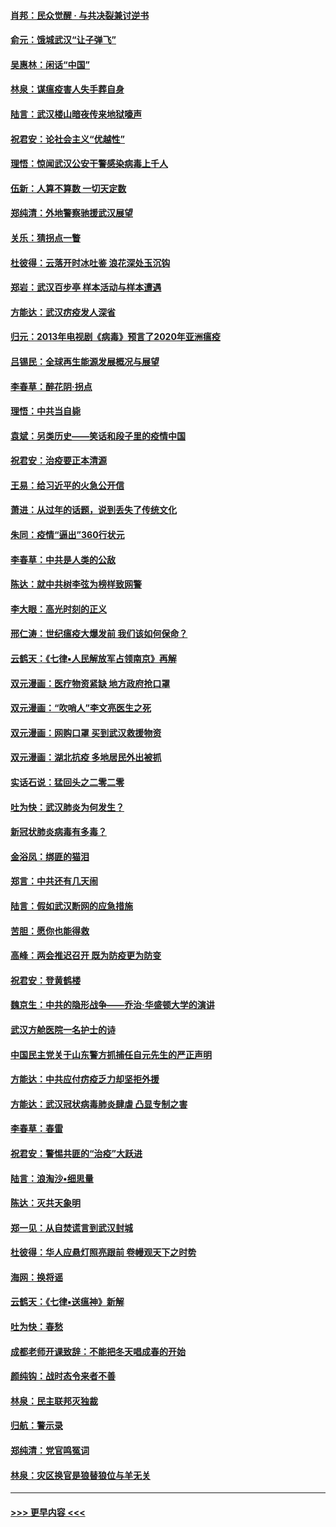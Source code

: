 #### [肖邦：民众觉醒 · 与共决裂兼讨逆书](../pages/nsc993/n11898435.md?t=02271102) 
#### [俞元：饿城武汉“让子弹飞”](../pages/nsc993/n11898344.md?t=02271102) 
#### [吴惠林：闲话“中国”](../pages/nsc993/n11898182.md?t=02271102) 
#### [林泉：谋瘟疫害人失手葬自身](../pages/nsc993/n11897892.md?t=02271102) 
#### [陆言：武汉楼山暗夜传来地狱嚎声](../pages/nsc993/n11897033.md?t=02271102) 
#### [祝君安：论社会主义“优越性”](../pages/nsc993/n11897005.md?t=02271102) 
#### [理悟：惊闻武汉公安干警感染病毒上千人](../pages/nsc993/n11896947.md?t=02271102) 
#### [伍新：人算不算数 一切天定数](../pages/nsc993/n11893372.md?t=02271102) 
#### [郑纯清：外地警察驰援武汉展望](../pages/nsc993/n11893115.md?t=02271102) 
#### [关乐：猜拐点一瞥](../pages/nsc993/n11893020.md?t=02271102) 
#### [杜彼得：云落开时冰吐鉴 浪花深处玉沉钩](../pages/nsc993/n11892107.md?t=02271102) 
#### [郑岩：武汉百步亭 样本活动与样本遭遇](../pages/nsc993/n11892310.md?t=02271102) 
#### [方能达：武汉疠疫发人深省](../pages/nsc993/n11891376.md?t=02271102) 
#### [归元：2013年电视剧《病毒》预言了2020年亚洲瘟疫](../pages/nsc993/n11891126.md?t=02271102) 
#### [吕锡民：全球再生能源发展概况与展望](../pages/nsc993/n11890613.md?t=02271102) 
#### [李春草：醉花阴·拐点](../pages/nsc993/n11890567.md?t=02271102) 
#### [理悟：中共当自毙](../pages/nsc993/n11890559.md?t=02271102) 
#### [袁斌：另类历史——笑话和段子里的疫情中国](../pages/nsc993/n11889243.md?t=02271102) 
#### [祝君安：治疫要正本清源](../pages/nsc993/n11889085.md?t=02271102) 
#### [王易：给习近平的火急公开信](../pages/nsc993/n11888225.md?t=02271102) 
#### [萧进：从过年的话题，说到丢失了传统文化](../pages/nsc993/n11887732.md?t=02271102) 
#### [朱同：疫情“逼出”360行状元](../pages/nsc993/n11887678.md?t=02271102) 
#### [李春草：中共是人类的公敌](../pages/nsc993/n11887656.md?t=02271102) 
#### [陈达：就中共树李弦为榜样致网警](../pages/nsc993/n11887625.md?t=02271102) 
#### [李大眼：高光时刻的正义](../pages/nsc993/n11887585.md?t=02271102) 
#### [邢仁涛：世纪瘟疫大爆发前 我们该如何保命？](../pages/nsc993/n11887535.md?t=02271102) 
#### [云鹤天：《七律▪人民解放军占领南京》再解](../pages/nsc993/n11887524.md?t=02271102) 
#### [双元漫画：医疗物资紧缺 地方政府抢口罩](../pages/nsc993/n11884744.md?t=02271102) 
#### [双元漫画：“吹哨人”李文亮医生之死](../pages/nsc993/n11884705.md?t=02271102) 
#### [双元漫画：网购口罩 买到武汉救援物资](../pages/nsc993/n11884670.md?t=02271102) 
#### [双元漫画：湖北抗疫 多地居民外出被抓](../pages/nsc993/n11884643.md?t=02271102) 
#### [实话石说：猛回头之二零二零](../pages/nsc993/n11883968.md?t=02271102) 
#### [吐为快：武汉肺炎为何发生？](../pages/nsc993/n11882180.md?t=02271102) 
#### [新冠状肺炎病毒有多毒？](../pages/nsc993/n11881790.md?t=02271102) 
#### [金浴凤：绑匪的猫泪](../pages/nsc993/n11880664.md?t=02271102) 
#### [郑言：中共还有几天闹](../pages/nsc993/n11880645.md?t=02271102) 
#### [陆言：假如武汉断网的应急措施](../pages/nsc993/n11880619.md?t=02271102) 
#### [苦胆：愿你也能得救](../pages/nsc993/n11880601.md?t=02271102) 
#### [高峰：两会推迟召开  既为防疫更为防变](../pages/nsc993/n11879977.md?t=02271102) 
#### [祝君安：登黄鹤楼](../pages/nsc993/n11880583.md?t=02271102) 
#### [魏京生：中共的隐形战争——乔治‧华盛顿大学的演讲](../pages/nsc993/n11879765.md?t=02271102) 
#### [武汉方舱医院一名护士的诗](../pages/nsc993/n11878480.md?t=02271102) 
#### [中国民主党关于山东警方抓捕任自元先生的严正声明](../pages/nsc993/n11877506.md?t=02271102) 
#### [方能达：中共应付疠疫乏力却坚拒外援](../pages/nsc993/n11877497.md?t=02271102) 
#### [方能达：武汉冠状病毒肺炎肆虐 凸显专制之害](../pages/nsc993/n11877475.md?t=02271102) 
#### [李春草：春雷](../pages/nsc993/n11876287.md?t=02271102) 
#### [祝君安：警惕共匪的“治疫”大跃进](../pages/nsc993/n11876084.md?t=02271102) 
#### [陆言：浪淘沙•细思量](../pages/nsc993/n11876071.md?t=02271102) 
#### [陈达：灭共天象明](../pages/nsc993/n11876063.md?t=02271102) 
#### [郑一见：从自焚谎言到武汉封城](../pages/nsc993/n11875621.md?t=02271102) 
#### [杜彼得：华人应悬灯照亮跟前 卷幔观天下之时势](../pages/nsc993/n11874822.md?t=02271102) 
#### [海网：换将谣](../pages/nsc993/n11873712.md?t=02271102) 
#### [云鹤天：《七律▪送瘟神》新解](../pages/nsc993/n11873598.md?t=02271102) 
#### [吐为快：春愁](../pages/nsc993/n11872801.md?t=02271102) 
#### [成都老师开课致辞：不能把冬天唱成春的开始](../pages/nsc993/n11872653.md?t=02271102) 
#### [颜纯钩：战时态令来者不善](../pages/nsc993/n11872011.md?t=02271102) 
#### [林泉：民主联邦灭独裁](../pages/nsc993/n11870998.md?t=02271102) 
#### [归航：警示录](../pages/nsc993/n11870963.md?t=02271102) 
#### [郑纯清：党官鸣冤词](../pages/nsc993/n11870938.md?t=02271102) 
#### [林泉：灾区换官是狼替狼位与羊无关](../pages/nsc993/n11870896.md?t=02271102) 

----
#### [ >>> 更早内容 <<< ](../indexes/nsc993-earlier.md)
